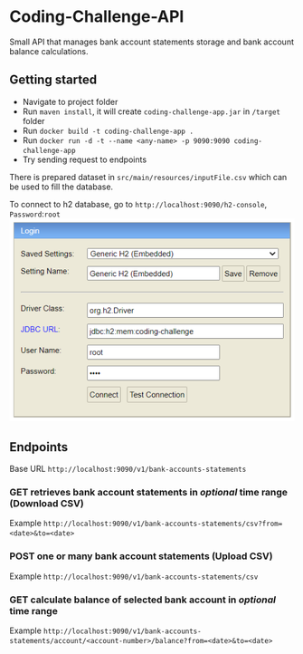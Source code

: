 # Coding-Challenge-API
Small API that manages bank account statements storage and bank account balance calculations. 

## Getting started
- Navigate to project folder
- Run `maven install`, it will create `coding-challenge-app.jar` in `/target` folder
- Run `docker build -t coding-challenge-app .`
- Run `docker run -d -t --name <any-name> -p 9090:9090 coding-challenge-app`
- Try sending request to endpoints

There is prepared dataset in `src/main/resources/inputFile.csv` which can be used to fill the database.

To connect to h2 database, go to `http://localhost:9090/h2-console`, `Password`:`root`
<img src="images/h2-database.png">
## Endpoints

Base URL `http://localhost:9090/v1/bank-accounts-statements`

### GET retrieves bank account statements in _optional_ time range (Download CSV)
Example `http://localhost:9090/v1/bank-accounts-statements/csv?from=<date>&to=<date>`

### POST one or many bank account statements (Upload CSV)
Example `http://localhost:9090/v1/bank-accounts-statements/csv`

### GET calculate balance of selected bank account in _optional_ time range 
Example `http://localhost:9090/v1/bank-accounts-statements/account/<account-number>/balance?from=<date>&to=<date>`

